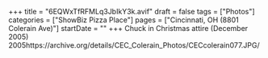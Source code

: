+++
title = "6EQWxTfRFMLq3JbIkY3k.avif"
draft = false
tags = ["Photos"]
categories = ["ShowBiz Pizza Place"]
pages = ["Cincinnati, OH (8801 Colerain Ave)"]
startDate = ""
+++
Chuck in Christmas attire (December 2005) 2005https://archive.org/details/CEC_Colerain_Photos/CECcolerain077.JPG/

